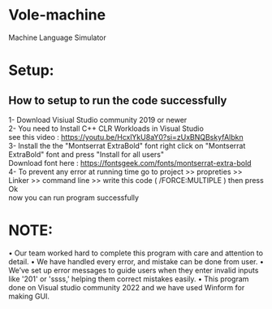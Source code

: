 # Vole-machine
Machine Language Simulator
# Setup:  
How to setup to run the code successfully  
---------------------------------------------------------------------------  

1- Download Visiual Studio community 2019 or newer  
2- You need to Install C++ CLR Workloads in Visual Studio  
see this video : https://youtu.be/HcxlYkU8aY0?si=zUxBNQBskyfAlbkn  
3- Install the the "Montserrat ExtraBold" font right click on "Montserrat ExtraBold" font and press "Install for all users"  
Download font here : https://fontsgeek.com/fonts/montserrat-extra-bold   
4- To prevent any error at running time go to project >> propreties >> Linker >> command line >> write this code ( /FORCE:MULTIPLE ) then press Ok  
now you can run program successfully 
# NOTE:  
•	Our team worked hard to complete this program with care and attention to detail. 
•	We have handled every error, and mistake can be done from user. 
•	We’ve set up error messages to guide users when they enter invalid inputs like '201' or 'ssss,' helping them correct mistakes easily. 
•	This program done on Visual studio community 2022 and we have used Winform for making GUI. 

  
